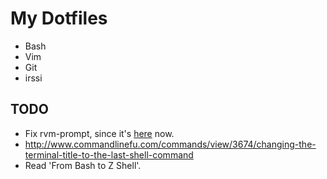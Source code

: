 # My Dotfiles

* Bash
* Vim
* Git
* irssi

## TODO
* Fix rvm-prompt, since it's [here](https://raw.github.com/wayneeseguin/rvm/master/binscripts/rvm-prompt) now.
* http://www.commandlinefu.com/commands/view/3674/changing-the-terminal-title-to-the-last-shell-command
* Read 'From Bash to Z Shell'.
